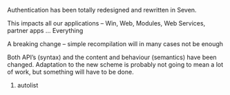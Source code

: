 <properties date="2016-05-11"
SortOrder="35"
/>

Authentication has been totally redesigned and rewritten in Seven.

This impacts all our applications – Win, Web, Modules, Web Services, partner apps ... Everything

A breaking change – simple recompilation will in many cases not be enough

Both API’s (syntax) and the content and behaviour (semantics) have been changed. Adaptation to the new scheme is probably not going to mean a lot of work, but something will have to be done.

1. autolist

